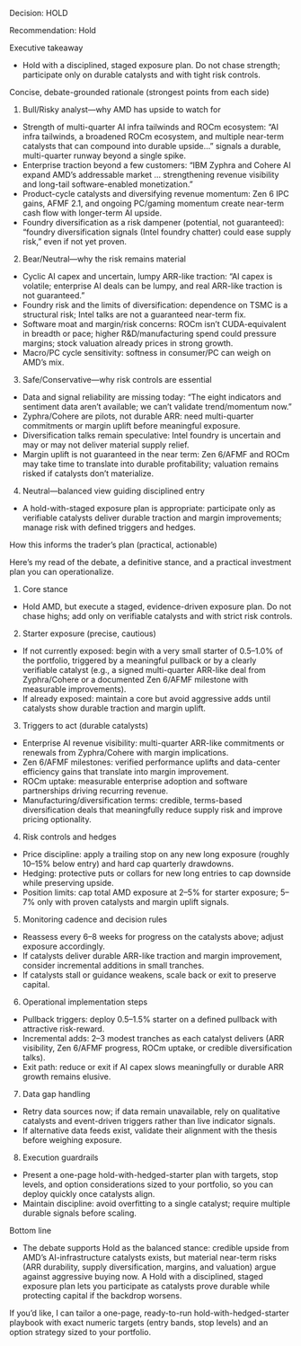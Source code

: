 Decision: HOLD

Recommendation: Hold

Executive takeaway
- Hold with a disciplined, staged exposure plan. Do not chase strength; participate only on durable catalysts and with tight risk controls.

Concise, debate-grounded rationale (strongest points from each side)

1) Bull/Risky analyst—why AMD has upside to watch for
- Strength of multi-quarter AI infra tailwinds and ROCm ecosystem: “AI infra tailwinds, a broadened ROCm ecosystem, and multiple near-term catalysts that can compound into durable upside…” signals a durable, multi-quarter runway beyond a single spike.
- Enterprise traction beyond a few customers: “IBM Zyphra and Cohere AI expand AMD’s addressable market … strengthening revenue visibility and long-tail software-enabled monetization.”
- Product-cycle catalysts and diversifying revenue momentum: Zen 6 IPC gains, AFMF 2.1, and ongoing PC/gaming momentum create near-term cash flow with longer-term AI upside.
- Foundry diversification as a risk dampener (potential, not guaranteed): “foundry diversification signals (Intel foundry chatter) could ease supply risk,” even if not yet proven.

2) Bear/Neutral—why the risk remains material
- Cyclic AI capex and uncertain, lumpy ARR-like traction: “AI capex is volatile; enterprise AI deals can be lumpy, and real ARR-like traction is not guaranteed.”
- Foundry risk and the limits of diversification: dependence on TSMC is a structural risk; Intel talks are not a guaranteed near-term fix.
- Software moat and margin/risk concerns: ROCm isn’t CUDA-equivalent in breadth or pace; higher R&D/manufacturing spend could pressure margins; stock valuation already prices in strong growth.
- Macro/PC cycle sensitivity: softness in consumer/PC can weigh on AMD’s mix.

3) Safe/Conservative—why risk controls are essential
- Data and signal reliability are missing today: “The eight indicators and sentiment data aren’t available; we can’t validate trend/momentum now.”
- Zyphra/Cohere are pilots, not durable ARR: need multi-quarter commitments or margin uplift before meaningful exposure.
- Diversification talks remain speculative: Intel foundry is uncertain and may or may not deliver material supply relief.
- Margin uplift is not guaranteed in the near term: Zen 6/AFMF and ROCm may take time to translate into durable profitability; valuation remains risked if catalysts don’t materialize.

4) Neutral—balanced view guiding disciplined entry
- A hold-with-staged exposure plan is appropriate: participate only as verifiable catalysts deliver durable traction and margin improvements; manage risk with defined triggers and hedges.

How this informs the trader’s plan (practical, actionable)

Here’s my read of the debate, a definitive stance, and a practical investment plan you can operationalize.

1) Core stance
- Hold AMD, but execute a staged, evidence-driven exposure plan. Do not chase highs; add only on verifiable catalysts and with strict risk controls.

2) Starter exposure (precise, cautious)
- If not currently exposed: begin with a very small starter of 0.5–1.0% of the portfolio, triggered by a meaningful pullback or by a clearly verifiable catalyst (e.g., a signed multi-quarter ARR-like deal from Zyphra/Cohere or a documented Zen 6/AFMF milestone with measurable improvements).
- If already exposed: maintain a core but avoid aggressive adds until catalysts show durable traction and margin uplift.

3) Triggers to act (durable catalysts)
- Enterprise AI revenue visibility: multi-quarter ARR-like commitments or renewals from Zyphra/Cohere with margin implications.
- Zen 6/AFMF milestones: verified performance uplifts and data-center efficiency gains that translate into margin improvement.
- ROCm uptake: measurable enterprise adoption and software partnerships driving recurring revenue.
- Manufacturing/diversification terms: credible, terms-based diversification deals that meaningfully reduce supply risk and improve pricing optionality.

4) Risk controls and hedges
- Price discipline: apply a trailing stop on any new long exposure (roughly 10–15% below entry) and hard cap quarterly drawdowns.
- Hedging: protective puts or collars for new long entries to cap downside while preserving upside.
- Position limits: cap total AMD exposure at 2–5% for starter exposure; 5–7% only with proven catalysts and margin uplift signals.

5) Monitoring cadence and decision rules
- Reassess every 6–8 weeks for progress on the catalysts above; adjust exposure accordingly.
- If catalysts deliver durable ARR-like traction and margin improvement, consider incremental additions in small tranches.
- If catalysts stall or guidance weakens, scale back or exit to preserve capital.

6) Operational implementation steps
- Pullback triggers: deploy 0.5–1.5% starter on a defined pullback with attractive risk-reward.
- Incremental adds: 2–3 modest tranches as each catalyst delivers (ARR visibility, Zen 6/AFMF progress, ROCm uptake, or credible diversification talks).
- Exit path: reduce or exit if AI capex slows meaningfully or durable ARR growth remains elusive.

7) Data gap handling
- Retry data sources now; if data remain unavailable, rely on qualitative catalysts and event-driven triggers rather than live indicator signals.
- If alternative data feeds exist, validate their alignment with the thesis before weighing exposure.

8) Execution guardrails
- Present a one-page hold-with-hedged-starter plan with targets, stop levels, and option considerations sized to your portfolio, so you can deploy quickly once catalysts align.
- Maintain discipline: avoid overfitting to a single catalyst; require multiple durable signals before scaling.

Bottom line
- The debate supports Hold as the balanced stance: credible upside from AMD’s AI-infrastructure catalysts exists, but material near-term risks (ARR durability, supply diversification, margins, and valuation) argue against aggressive buying now. A Hold with a disciplined, staged exposure plan lets you participate as catalysts prove durable while protecting capital if the backdrop worsens.

If you’d like, I can tailor a one-page, ready-to-run hold-with-hedged-starter playbook with exact numeric targets (entry bands, stop levels) and an option strategy sized to your portfolio.